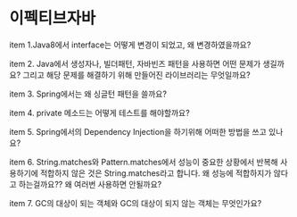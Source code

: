 # 이펙티브자바

 item 1.Java8에서 interface는 어떻게 변경이 되었고, 왜 변경하였을까요?

 item 2. Java에서 생성자나, 빌더패턴, 자바빈즈 패턴을 사용하면 어떤 문제가 생길까요? 그리고 해당 문제를 해결하기 위해 만들어진 라이브러리는 무엇일까요?

 item 3. Spring에서는 왜 싱글턴 패턴을 쓸까요? 

 item 4. private 메소드는 어떻게 테스트를 해야할까요?

 item 5. Spring에서의 Dependency Injection을 하기위해 어떠한 방법을 쓰고 있나요?

 item 6. String.matches와 Pattern.matches에서 성능이 중요한 상황에서 반복해 사용하기에 적합하지 않은 것은 String.matches라고 합니다. 왜 성능에 적합하지가 않다고 하는걸까요?? 왜 여러번 사용하면 안될까요?

 item 7. GC의 대상이 되는 객체와 GC의 대상이 되지 않는 객체는 무엇인가요?


